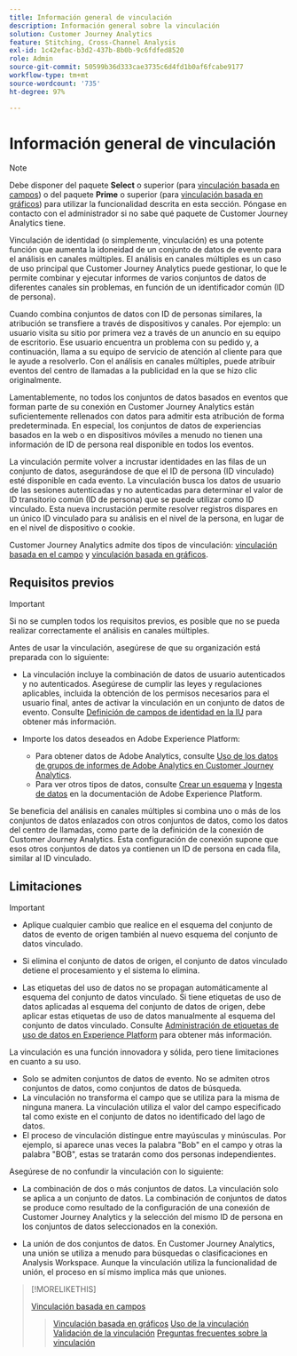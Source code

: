 ```yaml
---
title: Información general de vinculación
description: Información general sobre la vinculación
solution: Customer Journey Analytics
feature: Stitching, Cross-Channel Analysis
exl-id: 1c42efac-b3d2-437b-8b0b-9c6fdfed8520
role: Admin
source-git-commit: 50599b36d333cae3735c6d4fd1b0af6fcabe9177
workflow-type: tm+mt
source-wordcount: '735'
ht-degree: 97%

---
```


# Información general de vinculación

>[!NOTE]
>
>Debe disponer del paquete **Select** o superior (para [vinculación basada en campos](fbs.md)) o del paquete **Prime** o superior (para [vinculación basada en gráficos](gbs.md)) para utilizar la funcionalidad descrita en esta sección. Póngase en contacto con el administrador si no sabe qué paquete de Customer Journey Analytics tiene.

Vinculación de identidad (o simplemente, vinculación) es una potente función que aumenta la idoneidad de un conjunto de datos de evento para el análisis en canales múltiples. El análisis en canales múltiples es un caso de uso principal que Customer Journey Analytics puede gestionar, lo que le permite combinar y ejecutar informes de varios conjuntos de datos de diferentes canales sin problemas, en función de un identificador común (ID de persona).

Cuando combina conjuntos de datos con ID de personas similares, la atribución se transfiere a través de dispositivos y canales. Por ejemplo: un usuario visita su sitio por primera vez a través de un anuncio en su equipo de escritorio. Ese usuario encuentra un problema con su pedido y, a continuación, llama a su equipo de servicio de atención al cliente para que le ayude a resolverlo. Con el análisis en canales múltiples, puede atribuir eventos del centro de llamadas a la publicidad en la que se hizo clic originalmente.

Lamentablemente, no todos los conjuntos de datos basados en eventos que forman parte de su conexión en Customer Journey Analytics están suficientemente rellenados con datos para admitir esta atribución de forma predeterminada. En especial, los conjuntos de datos de experiencias basados en la web o en dispositivos móviles a menudo no tienen una información de ID de persona real disponible en todos los eventos.

La vinculación permite volver a incrustar identidades en las filas de un conjunto de datos, asegurándose de que el ID de persona (ID vinculado) esté disponible en cada evento. La vinculación busca los datos de usuario de las sesiones autenticadas y no autenticadas para determinar el valor de ID transitorio común (ID de persona) que se puede utilizar como ID vinculado. Esta nueva incrustación permite resolver registros dispares en un único ID vinculado para su análisis en el nivel de la persona, en lugar de en el nivel de dispositivo o cookie.

Customer Journey Analytics admite dos tipos de vinculación: [vinculación basada en el campo](fbs.md) y [vinculación basada en gráficos](gbs.md).

## Requisitos previos

>[!IMPORTANT]
>
>Si no se cumplen todos los requisitos previos, es posible que no se pueda realizar correctamente el análisis en canales múltiples.

Antes de usar la vinculación, asegúrese de que su organización está preparada con lo siguiente:

- La vinculación incluye la combinación de datos de usuario autenticados y no autenticados. Asegúrese de cumplir las leyes y regulaciones aplicables, incluida la obtención de los permisos necesarios para el usuario final, antes de activar la vinculación en un conjunto de datos de evento. Consulte [Definición de campos de identidad en la IU](https://experienceleague.adobe.com/es/docs/experience-platform/xdm/ui/fields/identity) para obtener más información.

- Importe los datos deseados en Adobe Experience Platform:

   - Para obtener datos de Adobe Analytics, consulte [Uso de los datos de grupos de informes de Adobe Analytics en Customer Journey Analytics](/help/getting-started/aa-vs-cja/aa-data-in-cja.md). 
   - Para ver otros tipos de datos, consulte [Crear un esquema](https://experienceleague.adobe.com/es/docs/experience-platform/xdm/tutorials/create-schema-ui) y [Ingesta de datos](https://experienceleague.adobe.com/es/docs/experience-platform/ingestion/home) en la documentación de Adobe Experience Platform.

Se beneficia del análisis en canales múltiples si combina uno o más de los conjuntos de datos enlazados con otros conjuntos de datos, como los datos del centro de llamadas, como parte de la definición de la conexión de Customer Journey Analytics. Esta configuración de conexión supone que esos otros conjuntos de datos ya contienen un ID de persona en cada fila, similar al ID vinculado.


## Limitaciones

>[!IMPORTANT]
>
>
>- Aplique cualquier cambio que realice en el esquema del conjunto de datos de evento de origen también al nuevo esquema del conjunto de datos vinculado.
>
>- Si elimina el conjunto de datos de origen, el conjunto de datos vinculado detiene el procesamiento y el sistema lo elimina.
>
>- Las etiquetas del uso de datos no se propagan automáticamente al esquema del conjunto de datos vinculado. Si tiene etiquetas de uso de datos aplicadas al esquema del conjunto de datos de origen, debe aplicar estas etiquetas de uso de datos manualmente al esquema del conjunto de datos vinculado. Consulte [Administración de etiquetas de uso de datos en Experience Platform](https://experienceleague.adobe.com/es/docs/experience-platform/data-governance/labels/overview) para obtener más información.

La vinculación es una función innovadora y sólida, pero tiene limitaciones en cuanto a su uso.

- Solo se admiten conjuntos de datos de evento. No se admiten otros conjuntos de datos, como conjuntos de datos de búsqueda.
- La vinculación no transforma el campo que se utiliza para la misma de ninguna manera. La vinculación utiliza el valor del campo especificado tal como existe en el conjunto de datos no identificado del lago de datos. 
- El proceso de vinculación distingue entre mayúsculas y minúsculas. Por ejemplo, si aparece unas veces la palabra &quot;Bob&quot; en el campo y otras la palabra &quot;BOB&quot;, estas se tratarán como dos personas independientes.

Asegúrese de no confundir la vinculación con lo siguiente:

- La combinación de dos o más conjuntos de datos. La vinculación solo se aplica a un conjunto de datos. La combinación de conjuntos de datos se produce como resultado de la configuración de una conexión de Customer Journey Analytics y la selección del mismo ID de persona en los conjuntos de datos seleccionados en la conexión.

- La unión de dos conjuntos de datos. En Customer Journey Analytics, una unión se utiliza a menudo para búsquedas o clasificaciones en Analysis Workspace. Aunque la vinculación utiliza la funcionalidad de unión, el proceso en sí mismo implica más que uniones.

>[!MORELIKETHIS]
>
>[Vinculación basada en campos](fbs.md)
>>[Vinculación basada en gráficos](gbs.md)
>>[Uso de la vinculación](use-stitching.md)
>>[Validación de la vinculación](validate.md)
>>[Preguntas frecuentes sobre la vinculación](faq.md)

